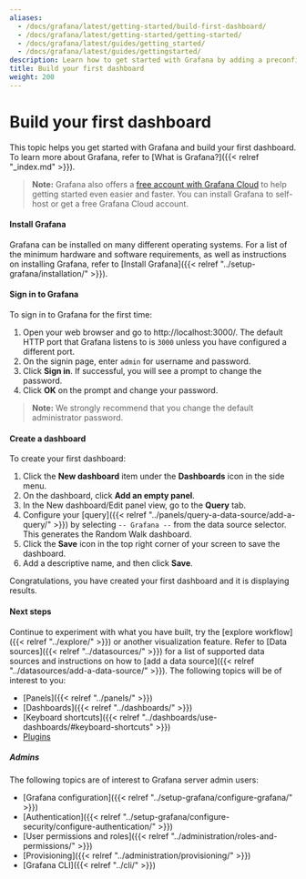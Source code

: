 ```yaml
---
aliases:
  - /docs/grafana/latest/getting-started/build-first-dashboard/
  - /docs/grafana/latest/getting-started/getting-started/
  - /docs/grafana/latest/guides/getting_started/
  - /docs/grafana/latest/guides/gettingstarted/
description: Learn how to get started with Grafana by adding a preconfigured dashboard.
title: Build your first dashboard
weight: 200
---
```


# Build your first dashboard

This topic helps you get started with Grafana and build your first dashboard. To learn more about Grafana, refer to [What is Grafana?]({{< relref "_index.md" >}}).

> **Note:** Grafana also offers a [free account with Grafana Cloud](https://grafana.com/signup/cloud/connect-account?pg=gsdocs) to help getting started even easier and faster. You can install Grafana to self-host or get a free Grafana Cloud account.

#### Install Grafana

Grafana can be installed on many different operating systems. For a list of the minimum hardware and software requirements, as well as instructions on installing Grafana, refer to [Install Grafana]({{< relref "../setup-grafana/installation/" >}}).

#### Sign in to Grafana

To sign in to Grafana for the first time:

1. Open your web browser and go to http://localhost:3000/. The default HTTP port that Grafana listens to is `3000` unless you have configured a different port.
1. On the signin page, enter `admin` for username and password.
1. Click **Sign in**. If successful, you will see a prompt to change the password.
1. Click **OK** on the prompt and change your password.

> **Note:** We strongly recommend that you change the default administrator password.

#### Create a dashboard

To create your first dashboard:

1. Click the **New dashboard** item under the **Dashboards** icon in the side menu.
1. On the dashboard, click **Add an empty panel**.
1. In the New dashboard/Edit panel view, go to the **Query** tab.
1. Configure your [query]({{< relref "../panels/query-a-data-source/add-a-query/" >}}) by selecting `-- Grafana --` from the data source selector. This generates the Random Walk dashboard.
1. Click the **Save** icon in the top right corner of your screen to save the dashboard.
1. Add a descriptive name, and then click **Save**.

Congratulations, you have created your first dashboard and it is displaying results.

#### Next steps

Continue to experiment with what you have built, try the [explore workflow]({{< relref "../explore/" >}}) or another visualization feature. Refer to [Data sources]({{< relref "../datasources/" >}}) for a list of supported data sources and instructions on how to [add a data source]({{< relref "../datasources/add-a-data-source/" >}}). The following topics will be of interest to you:

- [Panels]({{< relref "../panels/" >}})
- [Dashboards]({{< relref "../dashboards/" >}})
- [Keyboard shortcuts]({{< relref "../dashboards/use-dashboards/#keyboard-shortcuts" >}})
- [Plugins](https://grafana.com/grafana/plugins?orderBy=weight&direction=asc)

##### Admins

The following topics are of interest to Grafana server admin users:

- [Grafana configuration]({{< relref "../setup-grafana/configure-grafana/" >}})
- [Authentication]({{< relref "../setup-grafana/configure-security/configure-authentication/" >}})
- [User permissions and roles]({{< relref "../administration/roles-and-permissions/" >}})
- [Provisioning]({{< relref "../administration/provisioning/" >}})
- [Grafana CLI]({{< relref "../cli/" >}})
